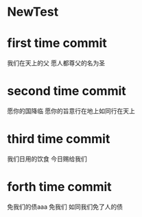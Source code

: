 # NewTest
# first time commit
我们在天上的父
愿人都尊父的名为圣
# second time commit
愿你的国降临
愿你的旨意行在地上如同行在天上
# third time commit
我们日用的饮食
今日赐给我们
# forth time commit
免我们的债aaa
免我们
如同我们免了人的债
